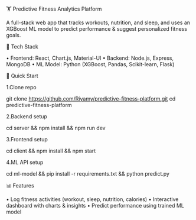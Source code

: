 🏋️ Predictive Fitness Analytics Platform

A full-stack web app that tracks workouts, nutrition, and sleep, and uses an XGBoost ML model to predict performance & suggest personalized fitness goals.

🔧 Tech Stack

• Frontend: React, Chart.js, Material-UI
• Backend: Node.js, Express, MongoDB
• ML Model: Python (XGBoost, Pandas, Scikit-learn, Flask)

🚀 Quick Start

1.Clone repo

git clone https://github.com/Riyamy/predictive-fitness-platform.git
cd predictive-fitness-platform


2.Backend setup

cd server && npm install && npm run dev


3.Frontend setup

cd client && npm install && npm start


4.ML API setup

cd ml-model && pip install -r requirements.txt && python predict.py

📊 Features

• Log fitness activities (workout, sleep, nutrition, calories)
• Interactive dashboard with charts & insights
• Predict performance using trained ML model
